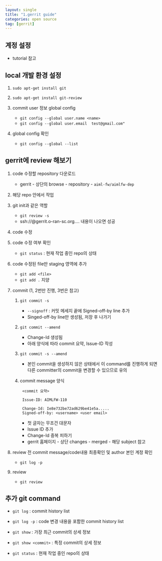 ```yaml
---
layout: single
title: "1.gerrit guide"
categories: open source
tag: [gerrit]
---
```




## 계정 설정
- tutorial 참고


## local 개발 환경 설정
1. `sudo apt-get install git`

2. `sudo apt-get install git-review`

3. commit user 정보 global config
    - `git config --global user.name <name>`
    - `git config --global user.email  test@gmail.com"`

4. global config 확인
    - `git config --global --list`



## gerrit에 review 해보기
1. code 수정할 repository 다운로드
    - gerrit - 상단의 browse - repository - `aiml-fw/aimlfw-dep`


2. 해당 repo 안에서 작업


3. git init과 같은 역할
    - `git review -s`
    - ssh://<username>@gerrit.o-ran-sc.org.... 내용이 나오면 성공


4. code 수정


5. code 수정 여부 확인
    - `git status` : 현재 작업 중인 repo의 상태


5. code 수정된 file만 staging 영역에 추가
    - `git add <file>`
    - `git add .` 지양


6. commit (1, 2번만 진행, 3번은 참고)
    1. `git commit -s`
        - `--signoff` : 커밋 메세지 끝에 Signed-off-by line 추가
        - Singed-off-by line만 생성됨, 저장 후 나가기

    2. `git commit --amend`
        - Change-Id 생성됨
        - 아래 양식에 따라 commit 요약, Issue-ID 작성


    0. `git commit -s --amend`
        - 본인 commit을 생성하지 않은 상태에서 이 command를 진행하게 되면 다른 committer의 commit을 변경할 수 있으므로 유의

    3. commit message 양식 

            <commit 요약>

            Issue-ID: AIMLFW-110

            Change-Id: Ie8e732be72ad629be41e5a.....
            Signed-off-by: <username> <user email>

        - 첫 글자는 무조건 대문자
        - Issue ID 추가
        - Change-Id 중복 피하기
        - gerrit 홈페이지 - 상단 changes - merged - 해당 subject 참고


34. review 전 commit message/code내용 최종확인 및 author 본인 계정 확인
    - `git log -p`


8. review
    - `git review`



## 추가 git command
- `git log` : commit history list

- `git log -p` : code 변경 내용을 포함한 commit history list

- `git show` : 가장 최근 commit의 상세 정보

- `git show <commit>` : 특정 commit의 상세 정보

- `git status` : 현재 작업 중인 repo의 상태
